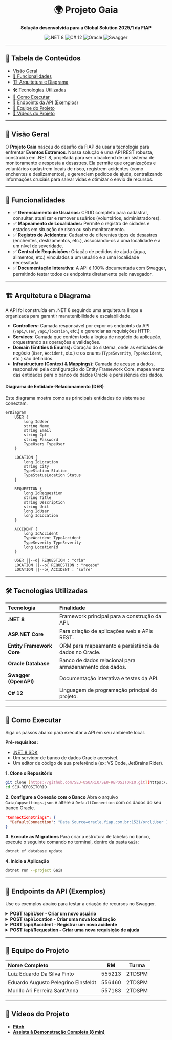 <div align="center">

# 🌍 Projeto Gaia

**Solução desenvolvida para a Global Solution 2025/1 da FIAP**

</div>

<div align="center">
  <img src="https://img.shields.io/badge/.NET-8-blue?logo=dotnet" alt=".NET 8">
  <img src="https://img.shields.io/badge/C%23-12-purple?logo=csharp&logoColor=white" alt="C# 12">
  <img src="https://img.shields.io/badge/Oracle-Database-red?logo=oracle&logoColor=white" alt="Oracle">
  <img src="https://img.shields.io/badge/Swagger-Documenta%C3%A7%C3%A3o-85EA2D?logo=swagger&logoColor=black" alt="Swagger">
</div>

---

## 📖 Tabela de Conteúdos

- [Visão Geral](#-visão-geral)
- [🎯 Funcionalidades](#-funcionalidades)
- [🏗️ Arquitetura e Diagrama](#️-arquitetura-e-diagrama)
- [🛠️ Tecnologias Utilizadas](#️-tecnologias-utilizadas)
- [🚀 Como Executar](#-como-executar)
- [📄 Endpoints da API (Exemplos)](#-endpoints-da-api-exemplos)
- [👥 Equipe do Projeto](#-equipe-do-projeto)
- [🎥 Vídeos do Projeto](#-vídeos-do-projeto)

---

## 🔭 Visão Geral

O **Projeto Gaia** nasceu do desafio da FIAP de usar a tecnologia para enfrentar **Eventos Extremos**. Nossa solução é uma API REST robusta, construída em .NET 8, projetada para ser o backend de um sistema de monitoramento e resposta a desastres. Ela permite que organizações e voluntários cadastrem locais de risco, registrem acidentes (como enchentes e deslizamentos), e gerenciem pedidos de ajuda, centralizando informações cruciais para salvar vidas e otimizar o envio de recursos.

---

## 🎯 Funcionalidades

-   ✅ **Gerenciamento de Usuários:** CRUD completo para cadastrar, consultar, atualizar e remover usuários (voluntários, administradores).
-   ✅ **Mapeamento de Localidades:** Permite o registro de cidades e estados em situação de risco ou sob monitoramento.
-   ✅ **Registro de Acidentes:** Cadastro de diferentes tipos de desastres (enchentes, deslizamentos, etc.), associando-os a uma localidade e a um nível de severidade.
-   ✅ **Central de Requisições:** Criação de pedidos de ajuda (água, alimentos, etc.) vinculados a um usuário e a uma localidade necessitada.
-   ✅ **Documentação Interativa:** A API é 100% documentada com Swagger, permitindo testar todos os endpoints diretamente pelo navegador.

---

## 🏗️ Arquitetura e Diagrama

A API foi construída em .NET 8 seguindo uma arquitetura limpa e organizada para garantir manutenibilidade e escalabilidade.

-   **Controllers:** Camada responsável por expor os endpoints da API (`/api/user`, `/api/location`, etc.) e gerenciar as requisições HTTP.
-   **Services:** Camada que contém toda a lógica de negócio da aplicação, orquestrando as operações e validações.
-   **Domain (Entities & Enums):** Coração do sistema, onde as entidades de negócio (`User`, `Accident`, etc.) e os enums (`TypeSeverity`, `TypeAccident`, etc.) são definidos.
-   **Infrastructure (Context & Mappings):** Camada de acesso a dados, responsável pela configuração do Entity Framework Core, mapeamento das entidades para o banco de dados Oracle e persistência dos dados.

#### Diagrama de Entidade-Relacionamento (DER)

Este diagrama mostra como as principais entidades do sistema se conectam.

```mermaid
erDiagram
    USER {
        long IdUser
        string Name
        string Email
        string Cpf
        string Password
        TypeUsers TypeUser
    }

    LOCATION {
        long IdLocation
        string City
        TypeStation Station
        TypeStatusLocation Status
    }

    REQUESTION {
        long IdRequestion
        string Title
        string Description
        string Unit
        long IdUser
        long IdLocation
    }

    ACCIDENT {
        long IdAccident
        TypeAccident TypeAccident
        TypeSeverity TypeSeverity
        long LocationId
    }

    USER ||--o{ REQUESTION : "cria"
    LOCATION ||--o{ REQUESTION : "recebe"
    LOCATION ||--o{ ACCIDENT : "sofre"
```

---

## 🛠️ Tecnologias Utilizadas

| Tecnologia | Finalidade |
| :--- | :--- |
| **.NET 8** | Framework principal para a construção da API. |
| **ASP.NET Core** | Para criação de aplicações web e APIs REST. |
| **Entity Framework Core** | ORM para mapeamento e persistência de dados no Oracle. |
| **Oracle Database** | Banco de dados relacional para armazenamento dos dados. |
| **Swagger (OpenAPI)** | Documentação interativa e testes da API. |
| **C# 12** | Linguagem de programação principal do projeto. |

---

## 🚀 Como Executar

Siga os passos abaixo para executar a API em seu ambiente local.

**Pré-requisitos:**
* [.NET 8 SDK](https://dotnet.microsoft.com/download/dotnet/8.0)
* Um servidor de banco de dados Oracle acessível.
* Um editor de código de sua preferência (ex: VS Code, JetBrains Rider).

**1. Clone o Repositório**
```bash
git clone [https://github.com/SEU-USUARIO/SEU-REPOSITORIO.git](https://github.com/SEU-USUARIO/SEU-REPOSITORIO.git)
cd SEU-REPOSITORIO
```

**2. Configure a Conexão com o Banco**
Abra o arquivo `Gaia/appsettings.json` e altere a `DefaultConnection` com os dados do seu banco Oracle.
```json
"ConnectionStrings": {
  "DefaultConnection": "Data Source=oracle.fiap.com.br:1521/orcl;User ID=SEU_RM;Password=SUA_SENHA;"
}
```

**3. Execute as Migrations**
Para criar a estrutura de tabelas no banco, execute o seguinte comando no terminal, dentro da pasta `Gaia`:
```bash
dotnet ef database update
```

**4. Inicie a Aplicação**
```bash
dotnet run --project Gaia
```

---

## 📄 Endpoints da API (Exemplos)

Use os exemplos abaixo para testar a criação de recursos no Swagger.

<details>
<summary><b>POST /api/User - Criar um novo usuário</b></summary>

**Request Body:**
```json
{
  "name": "João da Silva",
  "email": "joao.silva@example.com",
  "password": "SenhaForte123!",
  "cpf": "12345678901",
  "typeUser": "Admin",
  "requestions": []
}
```
</details>

<details>
<summary><b>POST /api/Location - Criar uma nova localização</b></summary>

**Request Body:**
```json
{
  "idLocation": 0,
  "city": "string",
  "startAccident": "2025-06-03T13:58:12.987Z",
  "endAccident": "2025-06-03T13:58:12.987Z",
  "status": "BOM",
  "station": "AC",
  "requestions": [],
  "accidents": []
}
```
</details>

<details>
<summary><b>POST /api/Accident - Registrar um novo acidente</b></summary>

**Request Body:**
```json
{
  "dateAccidentStart": "2025-06-02T20:19:22.124Z",
  "dateAccidentEnd": "2025-06-02T20:19:22.124Z",
  "typeSeverity": "BAIXA",
  "typeAccident": "ENCHENTE",
  "locationId": 2
}
```
</details>

<details>
<summary><b>POST /api/Requestion - Criar uma nova requisição de ajuda</b></summary>

**Request Body:**
```json
{
  "idRequestion": 0,
  "title": "Nova Solicitação",
  "description": "Descrição teste",
  "unit": "Kg",
  "requestDate": "2025-06-03T16:35:00.614Z",
  "idUser": 3,
  "idLocation": 3
}
```
</details>

---

## 👥 Equipe do Projeto

| Nome Completo | RM | Turma |
| :--- | :---: | :---: |
| Luiz Eduardo Da Silva Pinto | 555213 | 2TDSPM |
| Eduardo Augusto Pelegrino Einsfeldt | 556460 | 2TDSPM |
| Murillo Ari Ferreira Sant'Anna | 557183 | 2TDSPM |

---

## 🎥 Vídeos do Projeto

-   **[Pitch](https://youtu.be/JuaJ-MDg9nc)**
-   **[Assista à Demonstração Completa (8 min)](https://youtu.be/WYma64qzMrI)**

